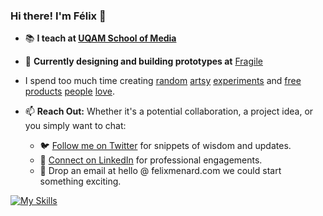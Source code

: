 ### Hi there! I'm Félix 👋

- 📚 **I teach at [UQAM School of Media](https://edm.uqam.ca/)**
- 🔭 **Currently designing and building prototypes at** [Fragile](https://fragile.ventures/) 
- I spend too much time creating [random](https://weirdpressphoto.org/) [artsy](https://noentranceforforeigners.com/) [experiments](https://ecoledemontreal.com/) and [free](https://onlybots.cc/) [products](https://counterapi.com/) [people](https://costo.app/) [love](https://qualitygpts.com/).



- 📫 **Reach Out:** Whether it's a potential collaboration, a project idea, or you simply want to chat:
  - 🐦 [Follow me on Twitter](https://twitter.com/felix_m) for snippets of wisdom and updates.
  - 💼 [Connect on LinkedIn](https://www.linkedin.com/in/menard) for professional engagements.
  - 📧 Drop an email at hello @ felixmenard.com we could start something exciting.


[![My Skills](https://skillicons.dev/icons?i=js,html,css,astro,cloudflare,discord,bots,express,figma,github,gitlab,lit,materialui,mongodb,nextjs,nodejs,notion,npm,nuxtjs,pinia,react,redis,remix,rollupjs,tensorflow,vercel,vite,vscode,vue)](https://skillicons.dev)

<!--
**iplanwebsites/iplanwebsites** is a ✨ _special_ ✨ repository because its `README.md` (this file) appears on your GitHub profile.

Here are some ideas to get you started:

- 🔭 I’m currently working on ...
- 🌱 I’m currently learning ...
- 👯 I’m looking to collaborate on ...
- 🤔 I’m looking for help with ...
- 💬 Ask me about ...
- 📫 How to reach me: ...
- 😄 Pronouns: ...
- ⚡ Fun fact: ...
-->
